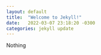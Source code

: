 ```yaml
---
layout: default
title:  "Welcome to Jekyll!"
date:   2022-03-07 23:18:20 -0300
categories: jekyll update
---
```

Nothing